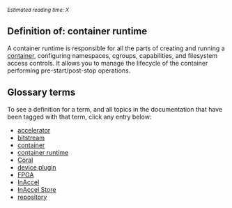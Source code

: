*<small id="time">Estimated reading time: X</small>*

## Definition of: container runtime

A container runtime is responsible for all the parts of creating and running a
[container](container.md), configuring namespaces, cgroups, capabilities, and
filesystem access controls. It allows you to manage the lifecycle of the
container performing pre-start/post-stop operations.

## Glossary terms

To see a definition for a term, and all topics in the documentation that have
been tagged with that term, click any entry below:

* [accelerator](accelerator.md)
* [bitstream](bitstream.md)
* [container](container.md)
* [container runtime](container-runtime.md)
* [Coral](coral.md)
* [device plugin](device-plugin.md)
* [FPGA](fpga.md)
* [InAccel](inaccel.md)
* [InAccel Store](inaccel-store.md)
* [repository](repository.md)
